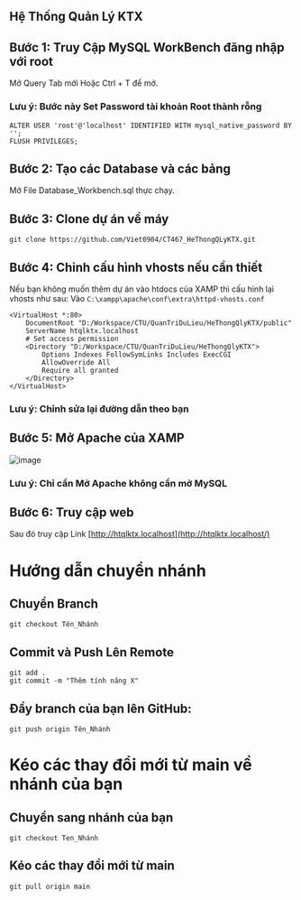 ## Hệ Thống Quản Lý KTX

## 

## Bước 1: Truy Cập MySQL WorkBench đăng nhập với root
Mở Query Tab mới Hoặc Ctrl + T để mở.
### Lưu ý: Bước này Set Password tài khoản Root thành rỗng
```
ALTER USER 'root'@'localhost' IDENTIFIED WITH mysql_native_password BY ''; 
FLUSH PRIVILEGES;
```

## Bước 2: Tạo các Database và các bảng
Mở File Database_Workbench.sql thực chạy.

## Bước 3: Clone dự án về máy
`git clone https://github.com/Viet0904/CT467_HeThongQLyKTX.git`

## Bước 4: Chỉnh cấu hình vhosts nếu cần thiết
Nếu bạn không muốn thêm dự án vào htdocs của XAMP thì cấu hình lại vhosts như sau:
Vào `C:\xampp\apache\conf\extra\httpd-vhosts.conf`
```
<VirtualHost *:80>
    DocumentRoot "D:/Workspace/CTU/QuanTriDuLieu/HeThongQlyKTX/public"
    ServerName htqlktx.localhost
    # Set access permission
    <Directory "D:/Workspace/CTU/QuanTriDuLieu/HeThongQlyKTX">
        Options Indexes FollowSymLinks Includes ExecCGI
        AllowOverride All
        Require all granted
    </Directory>
</VirtualHost>
```
### Lưu ý: Chỉnh sửa lại đường dẫn theo bạn 
## Bước 5: Mở Apache của XAMP

![image](https://github.com/user-attachments/assets/61a7ba1d-1b1c-4f89-9367-5fe13f9e4b5f)

### Lưu ý: Chỉ cần Mở Apache không cần mở MySQL
## Bước 6: Truy cập web
Sau đó truy cập Link [http://htqlktx.localhost](http://htqlktx.localhost/)


# Hướng dẫn chuyển nhánh 

## Chuyển Branch
```
git checkout Tên_Nhánh
```

## Commit và Push Lên Remote
```
git add .
git commit -m "Thêm tính năng X"
```
## Đẩy branch của bạn lên GitHub:
```
git push origin Tên_Nhánh
```

# Kéo các thay đổi mới từ main về nhánh của bạn

## Chuyển sang nhánh của bạn
```
git checkout Ten_Nhánh
```

## Kéo các thay đổi mới từ main
```
git pull origin main
```

